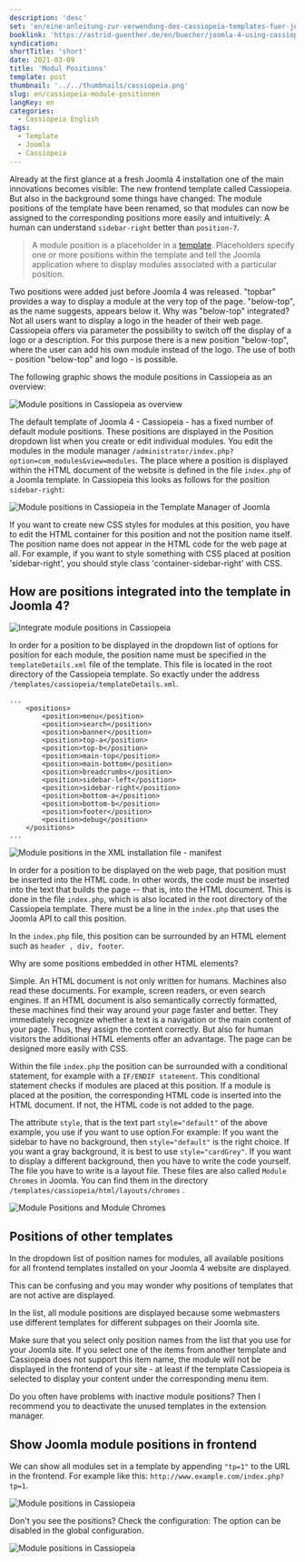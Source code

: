 ```yaml
---
description: 'desc'
set: 'en/eine-anleitung-zur-verwendung-des-cassiopeia-templates-fuer-joomla-4-themen'
booklink: 'https://astrid-guenther.de/en/buecher/joomla-4-using-cassiopeia'
syndication:
shortTitle: 'short'
date: 2021-03-09
title: 'Modul Positions'
template: post
thumbnail: '../../thumbnails/cassiopeia.png'
slug: en/cassiopeia-module-positionen
langKey: en
categories:
  - Cassiopeia English
tags:
  - Template
  - Joomla
  - Cassiopeia
---
```


Already at the first glance at a fresh Joomla 4 installation one of the main innovations becomes visible: The new frontend template called Cassiopeia. But also in the background some things have changed: The module positions of the template have been renamed, so that modules can now be assigned to the corresponding positions more easily and intuitively: A human can understand `sidebar-right` better than `position-7`.

> A module position is a placeholder in a [template](https://docs.joomla.org/Special:MyLanguage/Template). Placeholders specify one or more positions within the template and tell the Joomla application where to display modules associated with a particular position.

Two positions were added just before Joomla 4 was released. "topbar" provides a way to display a module at the very top of the page. "below-top", as the name suggests, appears below it. Why was "below-top" integrated? Not all users want to display a logo in the header of their web page. Cassiopeia offers via parameter the possibility to switch off the display of a logo or a description. For this purpose there is a new position "below-top", where the user can add his own module instead of the logo. The use of both - position "below-top" and logo - is possible.

The following graphic shows the module positions in Cassiopeia as an overview:

![Module positions in Cassiopeia as overview](images/cassiopeia_module.png)

The default template of Joomla 4 - Cassiopeia - has a fixed number of default module positions. These positions are displayed in the Position dropdown list when you create or edit individual modules. You edit the modules in the module manager `/administrator/index.php?option=com_modules&view=modules`. The place where a position is displayed within the HTML document of the website is defined in the file `index.php` of a Joomla template. In Cassiopeia this looks as follows for the position `sidebar-right`:

![Module positions in Cassiopeia in the Template Manager of Joomla](images/cp_mp_1.png)

If you want to create new CSS styles for modules at this position, you have to edit the HTML container for this position and not the position name itself. The position name does not appear in the HTML code for the web page at all. For example, if you want to style something with CSS placed at position 'sidebar-right', you should style class 'container-sidebar-right' with CSS.

## How are positions integrated into the template in Joomla 4?

![Integrate module positions in Cassiopeia](images/cp_mp_2.png)

In order for a position to be displayed in the dropdown list of options for position for each module, the position name must be specified in the `templateDetails.xml` file of the template. This file is located in the root directory of the Cassiopeia template. So exactly under the address `/templates/cassiopeia/templateDetails.xml`.

```
...
	<positions>
		<position>menu</position>
		<position>search</position>
		<position>banner</position>
		<position>top-a</position>
		<position>top-b</position>
		<position>main-top</position>
		<position>main-bottom</position>
		<position>breadcrumbs</position>
		<position>sidebar-left</position>
		<position>sidebar-right</position>
		<position>bottom-a</position>
		<position>bottom-b</position>
		<position>footer</position>
		<position>debug</position>
	</positions>
...
```

![Module positions in the XML installation file - manifest](images/cp_mp_3.png)

In order for a position to be displayed on the web page, that position must be inserted into the HTML code. In other words, the code must be inserted into the text that builds the page -- that is, into the HTML document. This is done in the file `index.php`, which is also located in the root directory of the Cassiopeia template. There must be a line in the `index.php` that uses the Joomla API to call this position.

In the `index.php` file, this position can be surrounded by an HTML element such as `header , div, footer`.

Why are some positions embedded in other HTML elements?

Simple. An HTML document is not only written for humans. Machines also read these documents. For example, screen readers, or even search engines. If an HTML document is also semantically correctly formatted, these machines find their way around your page faster and better. They immediately recognize whether a text is a navigation or the main content of your page. Thus, they assign the content correctly. But also for human visitors the additional HTML elements offer an advantage. The page can be designed more easily with CSS.

Within the file `index.php` the position can be surrounded with a conditional statement, for example with a `IF/ENDIF statement`. This conditional statement checks if modules are placed at this position. If a module is placed at the position, the corresponding HTML code is inserted into the HTML document. If not, the HTML code is not added to the page.

The attribute `style`, that is the text part `style="default"` of the above example, you use if you want to use option.For example: If you want the sidebar to have no background, then `style="default"` is the right choice. If you want a gray background, it is best to use `style="cardGrey"`. If you want to display a different background, then you have to write the code yourself. The file you have to write is a layout file. These files are also called `Module Chromes` in Joomla. You can find them in the directory `/templates/cassiopeia/html/layouts/chromes` .

![Module Positions and Module Chromes](images/cp_mp_4.png)

## Positions of other templates

In the dropdown list of position names for modules, all available positions for all frontend templates installed on your Joomla 4 website are displayed.

This can be confusing and you may wonder why positions of templates that are not active are displayed.

In the list, all module positions are displayed because some webmasters use different templates for different subpages on their Joomla site.

Make sure that you select only position names from the list that you use for your Joomla site. If you select one of the items from another template and Cassiopeia does not support this item name, the module will not be displayed in the frontend of your site - at least if the template Cassiopeia is selected to display your content under the corresponding menu item.

Do you often have problems with inactive module positions? Then I recommend you to deactivate the unused templates in the extension manager.

## Show Joomla module positions in frontend

We can show all modules set in a template by appending `"tp=1"` to the URL in the frontend. For example like this: `http://www.example.com/index.php?tp=1`.

![Module positions in Cassiopeia](images/cp_templatepositions2.png)

Don't you see the positions? Check the configuration: The option can be disabled in the global configuration.

![Module positions in Cassiopeia](images/cp_templatepositionen.png)

<img src="https://vg04.met.vgwort.de/na/db40f6f682a94aac81a12332d6705e25" width="1" height="1" alt="">
